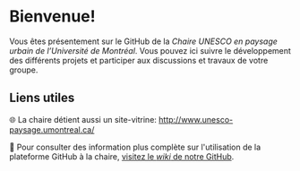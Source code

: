 # Bienvenue!

Vous êtes présentement sur le GitHub de la _Chaire UNESCO en paysage urbain de l’Université de Montréal_. Vous pouvez ici suivre le développement des différents projets et participer aux discussions et travaux de votre groupe.

## Liens utiles

:globe_with_meridians: La chaire détient aussi un site-vitrine:  http://www.unesco-paysage.umontreal.ca/

:open_book: Pour consulter des information plus complète sur l'utilisation de la plateforme GitHub à la chaire, [visitez le _wiki_ de notre GitHub](https://github.com/CUPUM/.github/wiki).
